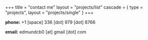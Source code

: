 +++
title = "contact me"
layout = "projects/list"
cascade = { type = "projects", layout = "projects/single" }
+++

**phone:** +1 [space] 336 [dot] 979 [dot] 8766

**email:** edmundcb0 [at] gmail [dot] com